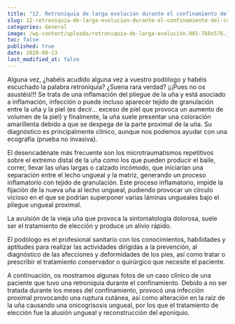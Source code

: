 ```yaml
---
title: "12. Retroniquia de larga evolución durante el confinamiento del COVID-19"
slug: 12-retroniquia-de-larga-evolucion-durante-el-confinamiento-del-covid-19
categories: General
image: /wp-content/uploads/retroniquia-de-larga-evolución.001-768x576.jpeg
toc: false
published: true
date: 2020-08-13
last_modified_at: false
---
```

Alguna vez, ¿habéis acudido alguna vez a vuestro podólogo y habéis escuchado la palabra retroniquia? ¿Suena rara verdad? ¡¡¡Pues no os asustéis!!! Se trata de una inflamación del pliegue de la uña y está asociado a inflamación, infección o puede incluso aparecer tejido de granulación entre la uña y la piel (es decir… exceso de piel que provoca un aumento de volumen de la piel) y finalmente, la uña suele presentar una coloración amarillenta debido a que se despega de la parte proximal de la uña. Su diagnóstico es principalmente clínico, aunque nos podemos ayudar con una ecografía (prueba no invasiva).

El desencadénate más frecuente son los microtraumatismos repetitivos sobre el extremo distal de la uña como los que pueden producir el baile, correr, llevar las uñas largas o calzado incómodo, que iniciarían una separación entre el lecho ungueal y la matriz, generando un proceso inflamatorio con tejido de granulación. Este proceso inflamatorio, impide la fijación de la nueva uña al lecho ungueal, pudiendo provocar un círculo vicioso en el que se podrían superponer varias láminas ungueales bajo el pliegue ungueal proximal.

La avulsión de la vieja uña que provoca la sintomatología dolorosa, suele ser el tratamiento de elección y produce un alivio rápido.

El podólogo es el profesional sanitario con los conocimientos, habilidades y aptitudes para realizar las actividades dirigidas a la prevención, al diagnóstico de las afecciones y deformidades de los pies, así como tratar o prescribir el tratamiento conservador o quirúrgico que necesite el paciente.

A continuación, os mostramos algunas fotos de un caso clínico de una paciente que tuvo una retroniquia durante el confinamiento. Debido a no ser tratada durante los meses del confinamiento, provocó una infección proximal provocando una ruptura cutánea, así como alteración en la raíz de la uña causando una onicogrisosis ungueal, por los que el tratamiento de elección fue la alusión ungueal y reconstrucción del eponiquio.